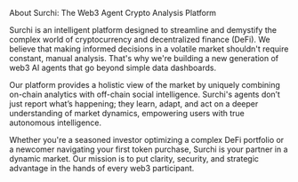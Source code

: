 About Surchi: The Web3 Agent Crypto Analysis Platform

Surchi is an intelligent platform designed to streamline and demystify the complex world of cryptocurrency and decentralized finance (DeFi). We believe that making informed decisions in a volatile market shouldn't require constant, manual analysis. That's why we're building a new generation of web3 AI agents that go beyond simple data dashboards.

Our platform provides a holistic view of the market by uniquely combining on-chain analytics with off-chain social intelligence. Surchi's agents don’t just report what’s happening; they learn, adapt, and act on a deeper understanding of market dynamics, empowering users with true autonomous intelligence.

Whether you're a seasoned investor optimizing a complex DeFi portfolio or a newcomer navigating your first token purchase, Surchi is your partner in a dynamic market. Our mission is to put clarity, security, and strategic advantage in the hands of every web3 participant.
